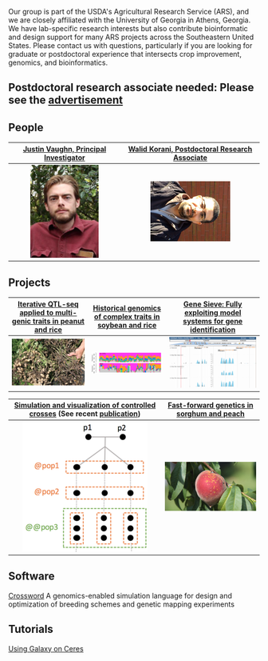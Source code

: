 Our group is part of the USDA's Agricultural Research Service (ARS), and we are closely affiliated with the University of Georgia in Athens, Georgia.  We have lab-specific research interests but also contribute bioinformatic and design support for many ARS projects across the Southeastern United States.  Please contact us with questions, particularly if you are looking for graduate or postdoctoral experience that intersects crop improvement, genomics, and bioinformatics.  

## Postdoctoral research associate needed: Please see the [advertisement](./pages/hqPostdoc.md)

## People
| [Justin Vaughn, Principal Investigator](./pages/jnvBio.md) | [Walid Korani, Postdoctoral Research Associate](https://github.com/w-korani) |
| :---: | :---: |
| ![alt text](./pics/jnvPic1.png "Justin Vaughn") | ![alt text](./pics/walidPic1.png "Walid Korani") |

## Projects

| [Iterative QTL-seq applied to multi-genic traits in peanut and rice](./pages/iQTL.md) | [Historical genomics of complex traits in soybean and rice](./pages/histGenomics.md) | [Gene Sieve: Fully exploiting model systems for gene identification](./pages/leapFrog.md) |
| :---: | :---: | :---: |
| ![alt text](./pics/iQTLPic1.png "White mold") | ![alt text](./pics/histGenPic1.png "Haplotypes through the ages") | ![alt text](./pics/leapFrogPic1.png "Arabidopsis orthologs") |

| [Simulation and visualization of controlled crosses](./pages/simAndVis.md) (See recent [publication](https://www.nature.com/articles/s41598-018-38348-y)) | [Fast-forward genetics in sorghum and peach](./pages/ffGenetics.md) |
| :---: | :---: |
| ![alt text](./pics/simVis1.png "Biparental cross") | ![alt text](./pics/ffGenePic1.png "Peach Sports") |


## Software

[Crossword](https://github.com/USDA-ARS-GBRU/crossword)
A genomics-enabled simulation language for design and optimization of breeding schemes and genetic mapping experiments

## Tutorials

[Using Galaxy on Ceres](./pics/galaxyOnCeres.pdf "Galaxy")


